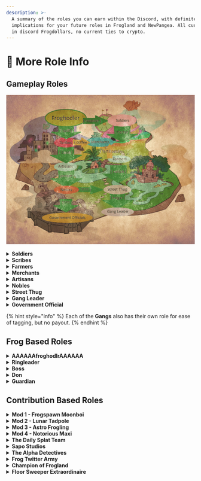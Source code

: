 ```yaml
---
description: >-
  A summary of the roles you can earn within the Discord, with definite
  implications for your future roles in Frogland and NewPangea. All currency is
  in discord Frogdollars, no current ties to crypto.
---
```


# 🧙 More Role Info

## Gameplay Roles

![The original role and item map for gameplay progression in the discord.](../../.gitbook/assets/map.png)

<details>

<summary><strong>Soldiers</strong></summary>

Foot soldiers on the ground floor of Frogland's crime syndicates. Can be obtained through the purchase and use of a _Revolver._

**Pays:** 5,000 Frogdollars every 24 hours

</details>

<details>

<summary><strong>Scribes</strong></summary>

The writing historians of Frogland. Can be obtained with the purchase and use of a _Quill_.

**Pays:** 5,000 Frogdollars every 24 hours

</details>

<details>

<summary><strong>Farmers</strong></summary>

The bread and butter of Frogland's food production system. Can be obtained with the purchase and use of a _Tractor_.

**Role Required:** _Soldier_

**Pays:** 10,000 Frogdollars every 24 hours

</details>

<details>

<summary><strong>Merchants</strong></summary>

Shop owners and sellers of Forgland. Can be obtained through the purchase and use of _Coffee and Spaghetti or Fertilizer._

**Role Required**: _Scribes_ \*\*\*\* or \*\*\*\* _Farmer_.

**Pays:** 15,000 Frogdollars every 24 hours

</details>

<details>

<summary><strong>Artisans</strong></summary>

Skilled workers and craftsman of Frogland. Can be obtained through the purchase and use of an _Easel_.

**Role Required**: _Scribes_

**Pays:** 10,000 Frogdollars every 24 hours

</details>

<details>

<summary><strong>Nobles</strong></summary>

The rich and powerful of Frogland. Can be obtained with the purchase and use of a _Picture Frame_.

**Role Required**: _Artisans_

**Pays:** 15,000 Frogdollars every 24 hours

</details>

<details>

<summary><strong>Street Thug</strong></summary>

Confidants and second hands of Frogland's crime syndicate, supporting the Gang Leaders. Can be obtained through the purchase and use of a _Froglex or Switch-Blade Knife_.

**Role required**: _Noble_ or _Farmers_

**Pays:** 10,000 Frogdollars every 24 hours

</details>

<details>

<summary><strong>Gang Leader</strong></summary>

Crime lords of New Pangea. Can be obtained with the purchase and use of a _Ledger._

**Role **_**\*\*\*\***_** Required**: _Street Thug_

**Pays:** 20,000 Frogdollars every 24 hours

</details>

<details>

<summary><strong>Government Official</strong></summary>

Head politicians of Frogland, can be obtained with the purchase and use of a _Telegram from Gutterville._

**Role **_**\*\*\*\***_** Required**: _Noble_

**Pays:** 20,000 Frogdollars every 24 hours

</details>

{% hint style="info" %}
Each of the **Gangs** also has their own role for ease of tagging, but no payout.
{% endhint %}

## **Frog Based Roles**

<details>

<summary><strong>AAAAAAfroghodlrAAAAAA</strong></summary>

Denounces official ownership of a frog(s) through wallet connect.

**Pays:** 10,000 Frogdollars every 24 hours

</details>

<details>

<summary><strong>Ringleader</strong></summary>

Ownership of 7+ Notorious Frogs.

**Pays:** 15,000 Frogdollars every 24 hours

</details>

<details>

<summary><strong>Boss</strong></summary>

Ownership of 20+ Notorious Frogs.

**Pays:** 20,000 Frogdollars every 24 hours

</details>

<details>

<summary><strong>Don</strong></summary>

Ownership of 50+ Notorious Frogs.

**Pays:** 25,000 Frogdollars every 24 hours

</details>

<details>

<summary><strong>Guardian</strong></summary>

Ownership of 100+ Notorious Frogs.

**Pays:** 30,000 Frogdollars every 24 hours

</details>

## Contribution Based Roles

<details>

<summary><strong>Mod 1 - Frogspawn Moonboi</strong></summary>

The first level of Mod Squad status.

**Pays:** 25,000 Frogdollars every 24 hours

</details>

<details>

<summary><strong>Mod 2 - Lunar Tadpole</strong></summary>

The second level of Mod Squad status.

**Pays:** 30,000 Frogdollars every 24 hours

</details>

<details>

<summary><strong>Mod 3 - Astro Frogling</strong></summary>

The third level of Mod Squad status.

**Pays:** 35,000 Frogdollars every 24 hours

</details>

<details>

<summary><strong>Mod 4 - Notorious Maxi</strong></summary>

The fourth level of Mod Squad status.

**Pays:** 40,000 Frogdollars every 24 hours

</details>

<details>

<summary><strong>The Daily Splat Team</strong></summary>

The frogs behind The Daily Splat tabloid news source, whether that's writing, editing, design, or other features.

**Pays:** 20,000 Frogdollars every 24 hour

</details>

<details>

<summary><strong>Sapo Studios</strong></summary>

The founders of HipHOP Anonymous who host Scratch Track Saturdays every Saturday at 12p PST in the discord.

**Pays:** 20,000 Frogdollars every 24 hours

</details>

<details>

<summary><strong>The Alpha Detectives</strong></summary>

The frogs responsible for researching into possible collab projects and hosting community AMAs with the potential collab's founding team in our discord.

**Pays:** 10,000 Frogdollars every 24 hours

</details>

<details>

<summary><strong>Frog Twitter Army</strong></summary>

Frogs that help with the guerilla marketing with twitter raids.

**Pays:** 25,000 Frogdollars every 24 hours

</details>

<details>

<summary><strong>Champion of Frogland</strong></summary>

Frogs who have gone above and beyond the call of duty representing Frogland or helping to make connections.

**Pays:** 50,000 Frogdollars every 24 hours

</details>

<details>

<summary><strong>Floor Sweeper Extraordinaire</strong></summary>

Frogs who use that floor sweeping broom with such impeccable technique, it needed to be recognized.

**Pays:** 50,000 Frogdollars every 24 hours

</details>
